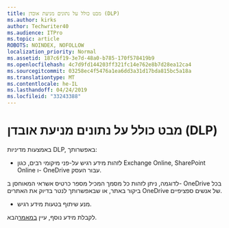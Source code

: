 ```yaml
---
title: מבט כולל על נתונים מניעת אובדן (DLP)
ms.author: kirks
author: Techwriter40
ms.audience: ITPro
ms.topic: article
ROBOTS: NOINDEX, NOFOLLOW
localization_priority: Normal
ms.assetid: 187c6f19-3e7d-48a0-b785-170f578419b9
ms.openlocfilehash: 4c7d9fd144203ff321fc14e762e8b7d28ea12ca4
ms.sourcegitcommit: 03258ec4f5476a1ea6dd3a31d17bda815bc5a18a
ms.translationtype: MT
ms.contentlocale: he-IL
ms.lasthandoff: 04/24/2019
ms.locfileid: "33243388"
---
```

# <a name="data-loss-prevention-dlp-overview"></a>מבט כולל על נתונים מניעת אובדן (DLP)

באמצעות מדיניות DLP, באפשרותך:

- לזהות מידע רגיש על-פני מיקומי רבים, כגון Exchange Online, SharePoint Online ו- OneDrive עבור העסק.


לדוגמה, ניתן לזהות כל מסמך המכיל מספר כרטיס אשראי המאוחסן ב- OneDrive בכל ביקור באתר, או שבאפשרותך לנטר בדיוק את האתרים OneDrive של אנשים ספציפיים.

- מנע שיתוף בטעות מידע רגיש.


לקבלת מידע נוסף, עיין [במאמר](https://docs.microsoft.com/en-us/office365/securitycompliance/data-loss-prevention-policies)הבא.

